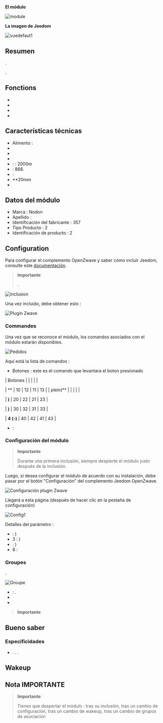 # 

**El módulo**

![module](images/nodon.softremote/module.jpg)

**La imagen de Jeedom**

![vuedefaut1](images/nodon.softremote/vuedefaut1.png)

## Resumen

.

.

## Fonctions

-   
-   
-   
-   

## Características técnicas

-   Alimento : 
-   
-   
-   
-    :  : 2000m
-    : 868.
-    : 
-   **20mm
-   

## Datos del módulo

-   Marca : Nodon
-   Apellido : 
-   Identificación del fabricante : 357
-   Tipo Producto : 2
-   Identificación de producto : 2

## Configuration

Para configurar el complemento OpenZwave y saber cómo incluir Jeedom, consulte este [documentación](https://doc.jeedom.com/es_ES/plugins/automation%20protocol/openzwave/).

> **Importante**
>
> .

![inclusion](images/nodon.softremote/inclusion.jpg)

Una vez incluido, debe obtener esto :

![Plugin Zwave](images/nodon.softremote/information.png)

### Commandes

Una vez que se reconoce el módulo, los comandos asociados con el módulo estarán disponibles.

![Pedidos](images/nodon.softremote/commandes.png)

Aquí está la lista de comandos :

-   Botones : este es el comando que levantara el boton presionado


| Botones        |           |      |     |    |

| **         | 10             | 12             | 11             | 13             |
| plein)**       |                |                |                |                |

| **)**      | 20             | 22             | 21             | 23             |

| **)** | 30             | 32             | 31             | 33             |

| **4 (-)**      | 40             | 42             | 41             | 43             |


-    : 

### Configuración del módulo

> **Importante**
>
> Durante una primera inclusión, siempre despierte el módulo justo después de la inclusión.

Luego, si desea configurar el módulo de acuerdo con su instalación, debe pasar por el botón "Configuración" del complemento Jeedom OpenZwave.

![Configuración plugin Zwave](images/plugin/bouton_configuration.jpg)

Llegará a esta página (después de hacer clic en la pestaña de configuración)

![Config1](images/nodon.softremote/config1.png)

Detalles del parámetro :

-    : )
-   3 : )
-    : )
-   8 : 

### Groupes

.

![Groupe](images/nodon.softremote/groupe.png)

-    : .
-   
-   

> **Importante**
>
> 

## Bueno saber

### Especificidades

-   . . .

## Wakeup



## Nota IMPORTANTE

> **Importante**
>
> Tienes que despertar el módulo : tras su inclusión, tras un cambio de configuración, tras un cambio de wakeup, tras un cambio de grupos de asociación
